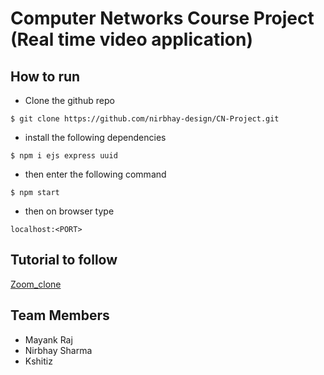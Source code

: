 # Computer Networks Course Project (Real time video application)

## **How to run**

- Clone the github repo

```
$ git clone https://github.com/nirbhay-design/CN-Project.git
```

- install the following dependencies

```
$ npm i ejs express uuid
```

- then enter the following command

```
$ npm start
```

- then on browser type

```
localhost:<PORT>
```

## **Tutorial to follow**

[Zoom_clone](https://www.youtube.com/watch?v=ZVznzY7EjuY&t=9162s)


## **Team Members**

- Mayank Raj
- Nirbhay Sharma
- Kshitiz

